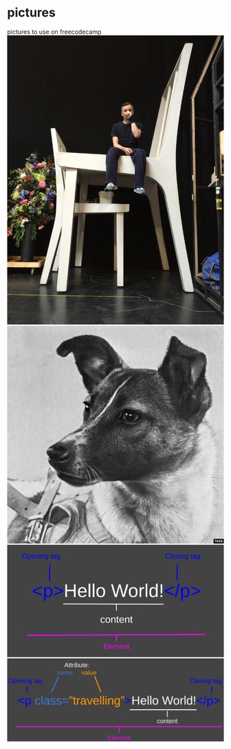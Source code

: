 # pictures
pictures to use on freecodecamp
![BigChair](BigChair.jpg)
![Laika](Laika.jpg)
![tagsyntax](tagsyntax.png)
![tagsyntaxattribute](tagsyntaxattribute.png)

